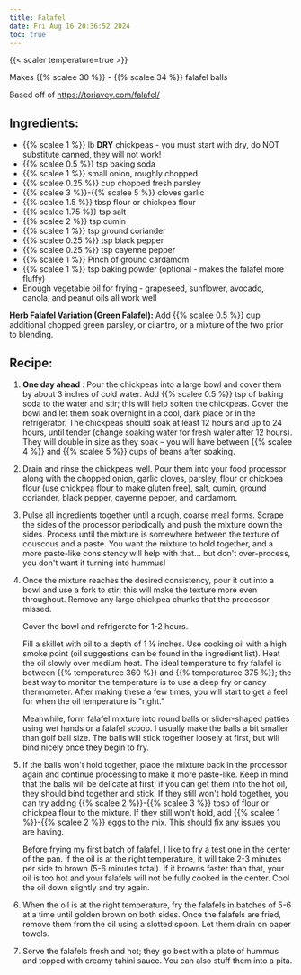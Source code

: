 ```yaml
---
title: Falafel
date: Fri Aug 16 20:36:52 2024
toc: true
---
```

{{< scaler temperature=true >}}

Makes {{% scalee 30 %}} - {{% scalee 34 %}} falafel balls

Based off of https://toriavey.com/falafel/

## Ingredients:
* {{% scalee 1 %}} lb **DRY** chickpeas - you must start with dry, do
  NOT substitute canned, they will not work!
* {{% scalee 0.5 %}} tsp baking soda
* {{% scalee 1 %}} small onion, roughly chopped
* {{% scalee 0.25 %}} cup chopped fresh parsley
* {{% scalee 3 %}}-{{% scalee 5 %}} cloves garlic
* {{% scalee 1.5 %}} tbsp flour or chickpea flour
* {{% scalee 1.75 %}} tsp salt
* {{% scalee 2 %}} tsp cumin
* {{% scalee 1 %}} tsp ground coriander
* {{% scalee 0.25 %}} tsp black pepper
* {{% scalee 0.25 %}} tsp cayenne pepper
* {{% scalee 1 %}} Pinch of ground cardamom
* {{% scalee 1 %}} tsp baking powder (optional - makes the falafel
  more fluffy)
* Enough vegetable oil for frying - grapeseed, sunflower, avocado,
  canola, and peanut oils all work well

**Herb Falafel Variation (Green Falafel):** Add {{% scalee 0.5 %}}
cup additional chopped green parsley, or cilantro, or a mixture of
the two prior to blending.

## Recipe:

1. **One day ahead** : Pour the chickpeas into a large bowl and cover
   them by about 3 inches of cold water. Add {{% scalee 0.5 %}} tsp of
   baking soda to the water and stir; this will help soften the
   chickpeas. Cover the bowl and let them soak overnight in a cool,
   dark place or in the refrigerator. The chickpeas should soak at
   least 12 hours and up to 24 hours, until tender (change soaking
   water for fresh water after 12 hours). They will double in size as
   they soak – you will have between {{% scalee 4 %}} and {{% scalee 5
   %}} cups of beans after soaking.

2. Drain and rinse the chickpeas well. Pour them into your food
   processor along with the chopped onion, garlic cloves, parsley,
   flour or chickpea flour (use chickpea flour to make gluten free),
   salt, cumin, ground coriander, black pepper, cayenne pepper, and
   cardamom.

3. Pulse all ingredients together until a rough, coarse meal
   forms. Scrape the sides of the processor periodically and push the
   mixture down the sides. Process until the mixture is somewhere
   between the texture of couscous and a paste. You want the mixture
   to hold together, and a more paste-like consistency will help with
   that… but don't over-process, you don't want it turning into
   hummus!

4. Once the mixture reaches the desired consistency, pour it out into
   a bowl and use a fork to stir; this will make the texture more even
   throughout. Remove any large chickpea chunks that the processor
   missed.

   Cover the bowl and refrigerate for 1-2 hours.

   Fill a skillet with oil to a depth of 1 ½ inches. Use cooking oil
   with a high smoke point (oil suggestions can be found in the
   ingredient list). Heat the oil slowly over medium heat. The ideal
   temperature to fry falafel is between {{% temperaturee 360 %}} and
   {{% temperaturee 375 %}}; the best way to monitor the temperature
   is to use a deep fry or candy thermometer. After making these a few
   times, you will start to get a feel for when the oil temperature is
   "right."

   Meanwhile, form falafel mixture into round balls or slider-shaped
   patties using wet hands or a falafel scoop. I usually make the balls a bit smaller than golf ball size. The balls will stick
   together loosely at first, but will bind nicely once they begin to
   fry.

5. If the balls won't hold together, place the mixture back in the
   processor again and continue processing to make it more
   paste-like. Keep in mind that the balls will be delicate at first;
   if you can get them into the hot oil, they should bind together and
   stick. If they still won't hold together, you can try adding {{%
   scalee 2 %}}-{{% scalee 3 %}} tbsp of flour or chickpea flour to
   the mixture. If they still won't hold, add {{% scalee 1 %}}-{{%
   scalee 2 %}} eggs to the mix. This should fix any issues you are
   having.

   Before frying my first batch of falafel, I like to fry a test one
   in the center of the pan. If the oil is at the right temperature,
   it will take 2-3 minutes per side to brown (5-6 minutes total). If
   it browns faster than that, your oil is too hot and your falafels
   will not be fully cooked in the center. Cool the oil down slightly
   and try again.

6. When the oil is at the right temperature, fry the falafels in
   batches of 5-6 at a time until golden brown on both sides. Once the
   falafels are fried, remove them from the oil using a slotted
   spoon. Let them drain on paper towels.

7. Serve the falafels fresh and hot; they go best with a plate of
   hummus and topped with creamy tahini sauce. You can also stuff them
   into a pita.
